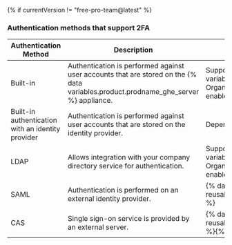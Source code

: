 {% if currentVersion != "free-pro-team@latest" %}
### Authentication methods that support 2FA

| Authentication Method                             | Description                                                                                                                            | Two-factor authentication support                                                                                                                                                                                                        |
| ------------------------------------------------- | -------------------------------------------------------------------------------------------------------------------------------------- | ---------------------------------------------------------------------------------------------------------------------------------------------------------------------------------------------------------------------------------------- |
| Built-in                                          | Authentication is performed against user accounts that are stored on the {% data variables.product.prodname_ghe_server %} appliance. | Supported and managed on the {% data variables.product.prodname_ghe_server %} appliance. Organization administrators can require 2FA to be enabled for members of the organization. |{% if currentVersion != "free-pro-team@latest" %}
| Built-in authentication with an identity provider | Authentication is performed against user accounts that are stored on the identity provider.                                            | Dependant on the identity provider.{% endif %}
| LDAP                                              | Allows integration with your company directory service for authentication.                                                             | Supported and managed on the {% data variables.product.prodname_ghe_server %} appliance. Organization administrators can require 2FA to be enabled for members of the organization.                                                    |
| SAML                                              | Authentication is performed on an external identity provider.                                                                          | {% data reusables.two_fa.2fa_not_supported_with_saml_and_cas %}
| CAS                                               | Single sign-on service is provided by an external server.                                                                              | {% data reusables.two_fa.2fa_not_supported_with_saml_and_cas %}{% endif %}
